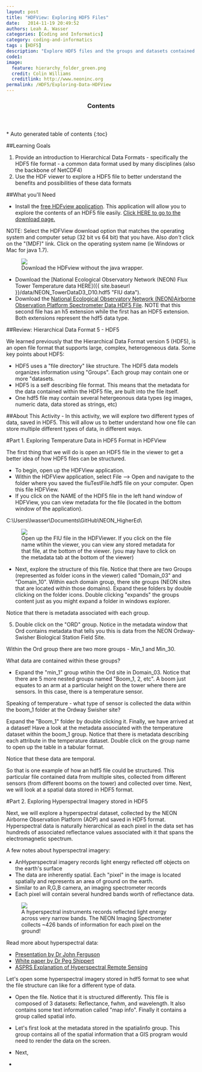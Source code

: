 ```yaml
---
layout: post
title: "HDFView: Exploring HDF5 Files"
date:   2014-11-19 20:49:52
authors: Leah A. Wasser
categories: [Coding and Informatics]
category: coding-and-informatics
tags : [HDF5]
description: "Explore HDF5 files and the groups and datasets contained within, using the free HDFview tool. See how HDF5 files can be structured and explore metadata. Explore both spatial and temporal data stored in HDF5!"
code1: 
image:
  feature: hierarchy_folder_green.png
  credit: Colin Williams
  creditlink: http://www.neoninc.org
permalink: /HDF5/Exploring-Data-HDFView
---
```

<section id="table-of-contents" class="toc">
  <header>
    <h3 >Contents</h3>
  </header>
<div id="drawer" markdown="1">
*  Auto generated table of contents
{:toc}
</div>
</section><!-- /#table-of-contents -->


##Learning Goals

1. Provide an introduction to Hierarchical Data Formats - specifically the HDF5 file format - a common data format used by many disciplines (also the backbone of NetCDF4)
2. Use the HDF viewer to explore a HDF5 file to better understand the benefits and possibilities of these data formats 

##What you'll Need
- Install the [free HDFview application](http://www.hdfgroup.org/products/java/hdfview/). This application will allow you to explore the contents of an HDF5 file easily. <a href="http://www.hdfgroup.org/products/java/release/download.html" target="_blank">Click HERE to go to the download page. </a>

NOTE: Select the HDFView download option that matches the operating system and computer setup (32 bit vs 64 bit) that you have. Also *don't* click on the "(MDF)" link. Click on the operating system name (ie Windows or Mac for java 1.7).

<figure>
    <a href="{{ site.baseurl }}/images/HDF5View_Install.png">
    <img src="{{ site.baseurl }}/images/HDF5View_Install.png"></a>
    <figcaption>Download the HDFview without the java wrapper.</figcaption>
</figure>

- Download the [National Ecological Observatory Network (NEON) Flux Tower Temperature data HERE]({{ site.baseurl }}/data/NEON_TowerDataD3_D10.hdf5 "FIU data").
- Download the [National Ecological Observatory Network (NEON)Airborne Observation Platform Spectrometer Data HDF5 File](http://www.neoninc.org/NEONedu/Data/HDF5/SJER_140123_chip.h5 "FIU data"). NOTE that this second file has an h5 extension while the first has an HDF5 extension. Both extensions represent the hdf5 data type.

##Review: Hierarchical Data Format 5 - HDF5

We learned previously that the Hierarchical Data Format version 5 (HDF5), is an open file format that supports large, complex, heterogeneous data. Some key points about HDF5:

-  HDF5 uses a "file directory" like structure. The HDF5 data models organizes information using "Groups". Each group may contain one or more "datasets.
-  HDF5 is a self describing file format. This means that the metadata for the data contained within the HDF5 file, are built into the file itself.
-  One hdf5 file may contain several hetergeonous data types (eg images, numeric data, data stored as strings, etc) 


##About This Activity - 
In this activity, we will explore two different types of data, saved in HDF5. This will allow us to better understand how one file can store multiple different types of data, in different ways.

#Part 1. Exploring Temperature Data in HDF5 Format in HDFView

The first thing that we will do is open an HDF5 file in the viewer to get a better idea of how HDF5 files can be structured.

- To begin, open up the HDFView application.
- Within the HDFView application, select File --> Open and navigate to the folder where you saved the fiuTestFile.hdf5 file on your computer. Open this file HDFView.
- If you click on the NAME of the HDF5 file in the left hand window of HDFView, you can view metadata for the file (located in the bottom window of the application).

C:\Users\lwasser\Documents\GitHub\NEON_HigherEd\
<figure>
    <a href="{{ site.baseurl }}/images/HDf5/OpenFIU.png"><img src="{{ site.baseurl }}/images/HDf5/OpenFIU.png"></a>
    <figcaption>Open up the FIU file in the HDFViewer. If you click on the file name wtihin the viewer, you can view any stored metadata for that file, at the bottom of the viewer. (you may have to click on the metadata tab at the bottom of the viewer)</figcaption>
</figure>

- Next, explore the structure of this file. Notice that there are two Groups (represented as folder icons in the viewer) called "Domain_03" and "Domain_10". Within each domain group, there site groups (NEON sites that are located within those domains). Expand these folders by double clicking on the folder icons. Double clicking "expands" the groups content just as you might expand a folder in windows explorer.

Notice that there is metadata associated with each group.

5. Double click on the "ORD" group. Notice in the metadata window that Ord contains metadata that tells you this is data from the NEON Ordway-Swisher Biological Station Field Site.

Within the Ord group there are two more groups - Min_1 and Min_30. 

What data are contained within these groups? 

- Expand the "min_1" group wtihin the Ord site in Domain_03. Notice that there are 5 more nested groups named "Boom_1, 2, etc". A boom just equates to an arm at a particular height on the tower where there are sensors. In this case, there is a temperature sensor.


Speaking of temperature - what type of sensor is collected the data within the boom_1 folder at the Ordway Swisher site? 

Expand the "Boom_1" folder by double clicking it. Finally, we have arrived at a dataset! Have a look at the metadata associated with the temperature dataset within the boom_1 group. Notice that there is metadata describing each attribute in the temperature dataset. Double click on the group name to open up the table in a tabular format.

Notice that these data are temporal.

So that is one example of how an hdf5 file could be structured. This particular file contained data from multiple sites, collected from different sensors (from different booms on the tower) and collected over time. Next, we will look at a spatial data stored in HDF5 format.

#Part 2. Exploring Hyperspectral Imagery stored in HDF5

Next, we will explore a hyperspectral dataset, collected by the NEON Airborne Observation Platform (AOP) and saved in HDF5 format. Hyperspectral data is naturally hierarchical as each pixel in the data set has hundreds of associated reflectance values associated with it that spans the electromagnetic spectrum.

A few notes about hyperspectral imagery:
- AnHyperspectral imagery records light energy reflected off objects on the earth's surface
- The data are inherently spatial. Each "pixel" in the image is located spatially and represents an area of ground on the earth.
- Similar to an R,G,B camera, an imaging spectrometer records  
- Each pixel will contain several hundred bands worth of reflectance data.

<figure>
    <a href="{{ site.baseurl }}/images/LandsatVsHyper-01.png">
    <img src="{{ site.baseurl }}/images/LandsatVsHyper-01.png"></a>
    <figcaption>A hyperspectral instruments records reflected light energy across very narrow bands. The NEON Imaging Spectrometer collects ~426 bands of information for each pixel on the ground!</figcaption>
</figure>

Read more about hyperspectral data:

- <a href="http://www.geos.ed.ac.uk/abs/research/micromet/Current/airborne/knowledge_exhange/john_ferguson_imaging.pdf" target="_blank">Presentation by Dr John Ferguson</a>
- <a href="http://spacejournal.ohio.edu/pdf/shippert.pdf" target="_blank">White paper by Dr Peg Shippert</a>
- <a href="http://www.asprs.org/a/publications/pers/2004journal/april/highlight.pdf" target="_blank">ASPRS Explanation of Hyperspectral Remote Sensing</a>


Let's open some hyperspectral imagery stored in hdf5 format to see what the file structure can like for a different type of data.

- Open the file. Notice that it is structured differently. This file is composed of 3 datasets: Reflectance, fwhm, and wavelength. It also contains some text information called "map info". Finally it contains a group called spatial info.

- Let's first look at the metadata stored in the spatialinfo group. This group contains all of the spatial information that a GIS program would need to render the data on the screen.
- Next, 
-  

